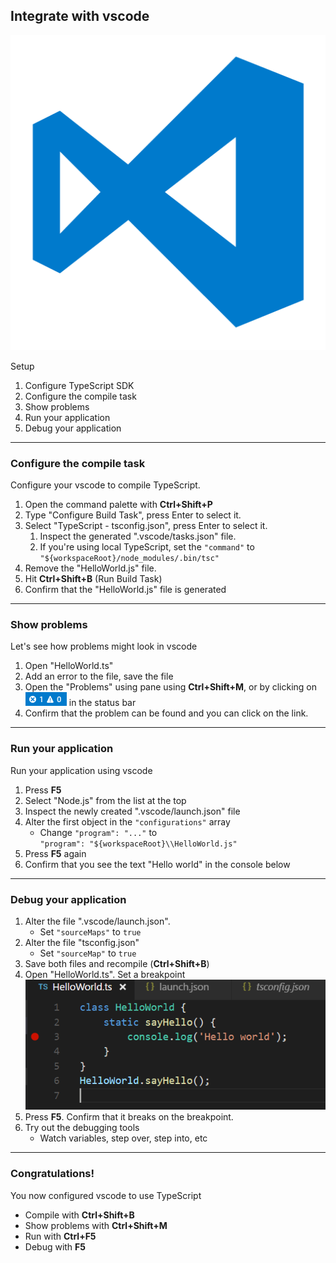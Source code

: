 ## Integrate with vscode

![vscode](resources/vscode.png) <!-- .element class="smaller-logo" -->

Setup

1. Configure TypeScript SDK
1. Configure the compile task
1. Show problems
1. Run your application
1. Debug your application

---

### Configure the compile task

Configure your vscode to compile TypeScript.
1. Open the command palette with **Ctrl+Shift+P**
1. Type "Configure Build Task", press Enter to select it.
1. Select "TypeScript - tsconfig.json", press Enter to select it.
    1. Inspect the generated ".vscode/tasks.json" file.
    1. If you're using local TypeScript, set the `"command"` to <br />`"${workspaceRoot}/node_modules/.bin/tsc"`
1. Remove the "HelloWorld.js" file.
1. Hit **Ctrl+Shift+B** (Run Build Task)
1. Confirm that the "HelloWorld.js" file is generated

---

### Show problems

Let's see how problems might look in vscode

1. Open "HelloWorld.ts"
1. Add an error to the file, save the file
1. Open the "Problems" using pane using **Ctrl+Shift+M**,
or by clicking on ![TypeScript problem status bar](/resources/typescript_problemstatusbar.png) <!-- .element class="img-in-text"-->
in the status bar
1. Confirm that the problem can be found and you can click on the link.

---

### Run your application

Run your application using vscode

1. Press **F5**
1. Select "Node.js" from the list at the top
1. Inspect the newly created ".vscode/launch.json" file
1. Alter the first object in the `"configurations"` array
    * Change `"program": "..."` to<br /> `"program": "${workspaceRoot}\\HelloWorld.js"`
1. Press **F5** again
1. Confirm that you see the text "Hello world" in the console below

---

### Debug your application

1. Alter the file ".vscode/launch.json".
    * Set `"sourceMaps"` to `true`
1. Alter the file "tsconfig.json"
    * Set `"sourceMap"` to `true`
1. Save both files and recompile (**Ctrl+Shift+B**)
1. Open "HelloWorld.ts". Set a breakpoint <br />
![breakpoint example](resources/typescript-breakpoint.png) <!-- .element class="pin-height-100" -->
1. Press **F5**. Confirm that it breaks on the breakpoint.
1. Try out the debugging tools
    * Watch variables, step over, step into, etc

---

### Congratulations!

You now configured vscode to use TypeScript

<i class="fa fa-birthday-cake icon-big" aria-hidden="true"></i>

* Compile with **Ctrl+Shift+B**
* Show problems with **Ctrl+Shift+M**
* Run with **Ctrl+F5**
* Debug with **F5**

